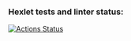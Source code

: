 ### Hexlet tests and linter status:
[![Actions Status](https://github.com/dosh322/frontend-project-lvl3/workflows/hexlet-check/badge.svg)](https://github.com/dosh322/frontend-project-lvl3/actions)